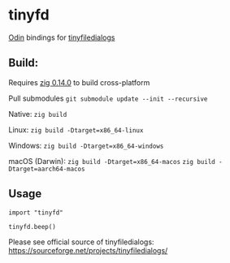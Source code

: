 # tinyfd

[Odin](https://odin-lang.org/) bindings for [tinyfiledialogs](https://sourceforge.net/projects/tinyfiledialogs/)

## Build:

Requires [zig 0.14.0]() to build cross-platform

Pull submodules `git submodule update --init --recursive`

Native: `zig build`

Linux: `zig build -Dtarget=x86_64-linux`

Windows: `zig build -Dtarget=x86_64-windows`

macOS (Darwin): `zig build -Dtarget=x86_64-macos` `zig build -Dtarget=aarch64-macos`

## Usage

```
import "tinyfd"

tinyfd.beep()

```

Please see official source of tinyfiledialogs: https://sourceforge.net/projects/tinyfiledialogs/
